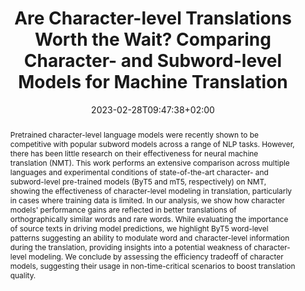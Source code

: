 ---
# Documentation: https://sourcethemes.com/academic/docs/managing-content/

title: "Are Character-level Translations Worth the Wait? Comparing Character- and Subword-level Models for Machine Translation"
authors: [Lukas Edman, Gabriele Sarti, Antonio Toral, Gertjan van Noord, Arianna Bisazza]
date: 2023-02-28T09:47:38+02:00
doi: ""

# Schedule page publish date (NOT publication's date).
publishDate: 2023-02-28T09:47:38+02:00

# Publication type.
# Legend: 0 = Uncategorized; 1 = Conference paper; 2 = Journal article;
# 3 = Preprint / Working Paper; 4 = Report; 5 = Book; 6 = Book section;
# 7 = Thesis; 8 = Patent
publication_types: ["3"]

# Publication name and optional abbreviated publication name.
publication: "Arxiv Preprint"
publication_short: "Arxiv"

abstract: "Pretrained character-level language models were recently shown to be competitive with popular subword models across a range of NLP tasks. However, there has been little research on their effectiveness for neural machine translation (NMT). This work performs an extensive comparison across multiple languages and experimental conditions of state-of-the-art character- and subword-level pre-trained models (ByT5 and mT5, respectively) on NMT, showing the effectiveness of character-level modeling in translation, particularly in cases where training data is limited. In our analysis, we show how character models' performance gains are reflected in better translations of orthographically similar words and rare words. While evaluating the importance of source texts in driving model predictions, we highlight ByT5 word-level patterns suggesting an ability to modulate word and character-level information during the translation, providing insights into a potential weakness of character-level modeling. We conclude by assessing the efficiency tradeoff of character models, suggesting their usage in non-time-critical scenarios to boost translation quality."

# Summary. An optional shortened abstract.
summary: "We analyze input contributions of char-level MT models and show how they modulate word and character-level information."

tags: [Natural Language Processing, Deep Learning, Interpretability, Machine Translation, Feature Attribution, Character-level]
categories: [Natural Language Processing]
featured: false

# Custom links (optional).
#   Uncomment and edit lines below to show custom links.
# links:
# - name: Follow
#   url: https://twitter.com
#   icon_pack: fab
#   icon: twitter
links:
- name: ArXiv
  url: https://arxiv.org/abs/2302.14220
  icon_pack: fas
  icon: file-contract
- name: Hugging Face
  url: https://huggingface.co/papers/2302.14220
  icon: codepen
  icon_pack: fab

url_pdf: https://arxiv.org/pdf/2302.14220.pdf
url_code:
url_dataset:
url_poster:
url_project:
url_slides:
url_source:
url_video:

# Featured image
# To use, add an image named `featured.jpg/png` to your page's folder. 
# Focal points: Smart, Center, TopLeft, Top, TopRight, Left, Right, BottomLeft, Bottom, BottomRight.
image:
  caption: ""
  focal_point: ""
  preview_only: false

# Associated Projects (optional).
#   Associate this publication with one or more of your projects.
#   Simply enter your project's folder or file name without extension.
#   E.g. `internal-project` references `content/project/internal-project/index.md`.
#   Otherwise, set `projects: []`.
projects: []

# Slides (optional).
#   Associate this publication with Markdown slides.
#   Simply enter your slide deck's filename without extension.
#   E.g. `slides: "example"` references `content/slides/example/index.md`.
#   Otherwise, set `slides: ""`.
slides: ""
---